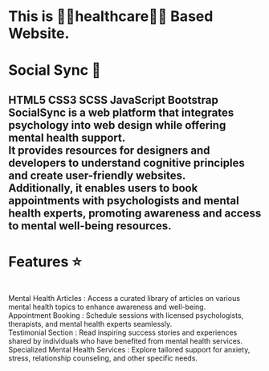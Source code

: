 
<h1>This is 👨‍⚕️healthcare👨‍⚕️ Based Website.</br></h1>
<h1>Social Sync 🧠</br></h1>
<h2>HTML5	CSS3	SCSS	JavaScript	Bootstrap</br>
SocialSync is a web platform that integrates psychology into web design while offering mental health support. </br>
It provides resources for designers and developers to understand cognitive principles and create user-friendly websites. </br>
Additionally, it enables users to book appointments with psychologists and mental health experts, promoting awareness and access to mental well-being resources.</br></h2>
<h1>Features ⭐</h1></br>
Mental Health Articles : Access a curated library of articles on various mental health topics to enhance awareness and well-being.</br>
Appointment Booking : Schedule sessions with licensed psychologists, therapists, and mental health experts seamlessly.</br>
Testimonial Section : Read inspiring success stories and experiences shared by individuals who have benefited from mental health services.</br>
Specialized Mental Health Services : Explore tailored support for anxiety, stress, relationship counseling, and other specific needs.</br>

